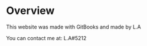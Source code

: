 # Overview

This website was made with GitBooks and made by L.A  
  
You can contact me at: L.A\#5212


